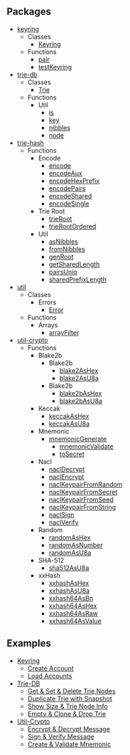 ## Packages

- [keyring](keyring/README.md)
  - Classes
    - [Keyring](keyring/classes/_index_.keyring.md)
  - Functions
    - [pair](keyring/modules/_pair_index_.md)
    - [testKeyring](keyring/modules/_testing_.md)
- [trie-db](trie-db/README.md)
  - Classes
    - [Trie](trie-db/classes/_index_.trie.md)
  - Functions
    - Util
      - [is](trie-db/modules/_util_is_.md)
      - [key](trie-db/modules/_util_key_.md)
      - [nibbles](trie-db/modules/_util_nibbles_.md)
      - [node](trie-db/modules/_util_node_.md)
- [trie-hash](trie-hash/README.md)
  - Functions
    - Encode
      - [encode](trie-hash/modules/_encode_index_.md)
      - [encodeAux](trie-hash/modules/_encode_aux_.md)
      - [encodeHexPrefix](trie-hash/modules/_encode_hexprefix_.md)
      - [encodePairs](trie-hash/modules/_encode_pairs_.md)
      - [encodeShared](trie-hash/modules/_encode_shared_.md)
      - [encodeSingle](trie-hash/modules/_encode_single_.md)
    - Trie Root
      - [trieRoot](trie-hash/modules/_root_.md)
      - [trieRootOrdered](trie-hash/modules/_rootordered_.md)
    - Util
      - [asNibbles](trie-hash/modules/_util_asnibbles_.md)
      - [fromNibbles](trie-hash/modules/_util_fromnibbles_.md)
      - [genRoot](trie-hash/modules/_util_genroot_.md)
      - [getSharedLength](trie-hash/modules/_util_sharedlength_.md)
      - [pairsUniq](trie-hash/modules/_util_pairsuniq_.md)
      - [sharedPrefixLength](trie-hash/modules/_util_sharedprefixlength_.md)
- [util](util/README.md)
  - Classes
    - Errors
      - [Error](util/classes/_ext_error_.exterror.md)
  - Functions
    - Arrays
      - [arrayFilter](util/modules/_array_filter_.md)
- [util-crypto](util-crypto/README.md)
  - Functions
    - Blake2b
      - Blake2b
        - [blake2AsHex](util-crypto/modules/_blake2_ashex_.md)
        - [blake2AsU8a](util-crypto/modules/_blake2_asu8a_.md)
      - Blake2b
        - [blake2bAsHex](util-crypto/modules/_blake2_blake2b_ashex_.md)
        - [blake2bAsU8a](util-crypto/modules/_blake2_blake2b_asu8a_.md)
    - Keccak
      - [keccakAsHex](util-crypto/modules/_keccak_ashex_.md)
      - [keccakAsU8a](util-crypto/modules/_keccak_asu8a_.md)
    - Mnemonic
      - [mnemonicGenerate](util-crypto/modules/_mnemonic_generate_.md)
	    - [mnemonicValidate](util-crypto/modules/_mnemonic_validate_.md)
	    - [toSecret](util-crypto/modules/_mnemonic_tosecret_.md)
    - Nacl
      - [naclDecrypt](util-crypto/modules/_nacl_decrypt_.md)
      - [naclEncrypt](util-crypto/modules/_nacl_encrypt_.md)
      - [naclKeypairFromRandom](util-crypto/modules/_nacl_keypair_fromrandom_.md)
      - [naclKeypairFromSecret](util-crypto/modules/_nacl_keypair_fromsecret_.md)
      - [naclKeypairFromSeed](util-crypto/modules/_nacl_keypair_fromseed_.md)
      - [naclKeypairFromString](util-crypto/modules/_nacl_keypair_fromstring_.md)
      - [naclSign](util-crypto/modules/_nacl_sign_.md)
      - [naclVerify](util-crypto/modules/_nacl_verify_.md)
    - Random
      - [randomAsHex](util-crypto/modules/_random_ashex_.md)
      - [randomAsNumber](util-crypto/modules/_random_asnumber_.md)
      - [randomAsU8a](util-crypto/modules/_random_asu8a_.md)
    - SHA-512
      - [sha512AsU8a](util-crypto/modules/_sha512_asu8a_.md)
    - xxHash
      - [xxhashAsHex](util-crypto/modules/_xxhash_ashex_.md)
      - [xxhashAsU8a](util-crypto/modules/_xxhash_asu8a_.md)
      - [xxhash64AsBn](util-crypto/modules/_xxhash_xxhash64_asbn_.md)
      - [xxhash64AsHex](util-crypto/modules/_xxhash_xxhash64_ashex_.md)
      - [xxhash64AsRaw](util-crypto/modules/_xxhash_xxhash64_asraw_.md)
      - [xxhash64AsValue](util-crypto/modules/_xxhash_xxhash64_asvalue_.md)

## Examples

- [Keyring](examples/keyring/README.md)
  - [Create Account](examples/keyring/01_create_account/README.md)
  - [Load Accounts](examples/keyring/02_load_accounts/README.md)
- [Trie-DB](examples/trie-db/README.md)
  - [Get & Set & Delete Trie Nodes](examples/trie-db/02_get_set_del_trie_nodes/README.md)
  - [Duplicate Trie with Snapshot](examples/trie-db/03_duplicate_trie_with_snapshot/README.md)
  - [Show Size & Trie Node Info](examples/trie-db/04_show_size_trie_node_info/README.md)
  - [Empty & Clone & Drop Trie](examples/trie-db/05_empty_close_drop_trie/README.md)
- [Util-Crypto](examples/util-crypto/README.md)
  - [Encrypt & Decrypt Message](examples/util-crypto/01_encrypt_decrypt_message_nacl/README.md)
  - [Sign & Verify Message](examples/util-crypto/02_sign_verify_message_nacl/README.md)
  - [Create & Validate Mnemonic](examples/util-crypto/03_mnemonic_generate_validate_bip39/README.md)

